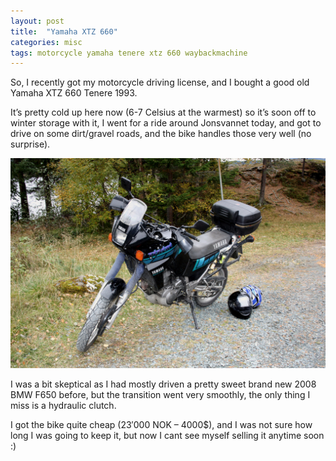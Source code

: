 ```yaml
---
layout: post
title:  "Yamaha XTZ 660"
categories: misc 
tags: motorcycle yamaha tenere xtz 660 waybackmachine
---
```


So, I recently got my motorcycle driving license, and I bought a good old Yamaha XTZ 660 Tenere 1993.

It’s pretty cold up here now (6-7 Celsius at the warmest) so it’s soon off to winter storage with it, I went for a ride around Jonsvannet today, and got to drive on some dirt/gravel roads, and the bike handles those very well (no surprise).

![Yamaha Tenere XTZ 660](/images/2009-tenere.jpg)

I was a bit skeptical as I had mostly driven a pretty sweet brand new 2008 BMW F650 before, but the transition went very smoothly, the only thing I miss is a hydraulic clutch.

I got the bike quite cheap (23′000 NOK – 4000$), and I was not sure how long I was going to keep it, but now I cant see myself selling it anytime soon :)
